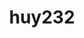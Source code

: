 ---
title: huy232
github: https://github.com/huy232
mode: dark
transition: 1s
score: 60
archetype:
- Anime
- GIF
---